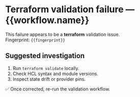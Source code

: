 # Terraform validation failure — {{workflow.name}}

This failure appears to be a **terraform** validation issue.  
Fingerprint: `{{fingerprint}}`

## Suggested investigation
1. Run `terraform validate` locally.
2. Check HCL syntax and module versions.
3. Inspect state drift or provider pins.

✅ Once corrected, re-run the validation workflow.
